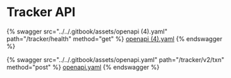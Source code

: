 # Tracker API

{% swagger src="../../.gitbook/assets/openapi (4).yaml" path="/tracker/health" method="get" %}
[openapi (4).yaml](<../../.gitbook/assets/openapi (4).yaml>)
{% endswagger %}

{% swagger src="../../.gitbook/assets/openapi.yaml" path="/tracker/v2/txn" method="post" %}
[openapi.yaml](../../.gitbook/assets/openapi.yaml)
{% endswagger %}
